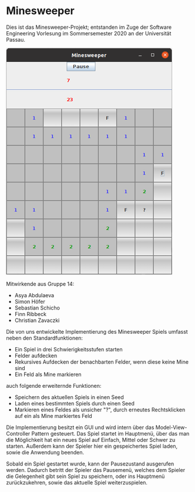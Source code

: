 # Minesweeper

Dies ist das Minesweeper-Projekt; 
entstanden im Zuge der Software Engineering Vorlesung 
im Sommersemester 2020 
an der Universität Passau.

![Beispiel Screenshot](/docs/minesweeper_screenshot.png)

Mitwirkende aus Gruppe 14:

- Asya Abdulaeva
- Simon Höfer
- Sebastian Schicho
- Finn Ribbeck
- Christian Zavaczki

Die von uns entwickelte Implementierung des Minesweeper Spiels
umfasst neben den Standardfunktionen:

- Ein Spiel in drei Schwierigkeitsstufen starten
- Felder aufdecken
- Rekursives Aufdecken der benachbarten Felder, wenn diese keine Mine sind
- Ein Feld als Mine markieren
  
auch folgende erweiternde Funktionen:

- Speichern des aktuellen Spiels in einen Seed
- Laden eines bestimmten Spiels durch einen Seed
- Markieren eines Feldes als unsicher "?", durch erneutes Rechtsklicken auf ein als Mine markiertes Feld

Die Implementierung besitzt ein GUI und wird intern über das Model-View-Controller Pattern gesteuert.
Das Spiel startet im Hauptmenü, über das man die Möglichkeit hat ein neues Spiel auf Einfach, Mittel oder Schwer zu starten.
Außerdem kann der Spieler hier ein gespeichertes Spiel laden, sowie die Anwendung beenden.

Sobald ein Spiel gestartet wurde, kann der Pausezustand ausgerufen werden. Dadurch betritt der Spieler das Pausemenü,
welches dem Spieler die Gelegenheit gibt sein Spiel zu speichern, oder ins Hauptmenü zurückzukehren, 
sowie das aktuelle Spiel weiterzuspielen.
